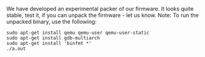 We have developed an experimental packer of our firmware. It looks quite stable, test it, if you can unpack the firmware - let us know.
Note:
To run the unpacked binary, use the following:

    sudo apt-get install qemu qemu-user qemu-user-static
    sudo apt-get install gdb-multiarch
    sudo apt-get install 'binfmt *'
    ./a.out
